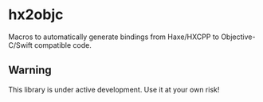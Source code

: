 # hx2objc

Macros to automatically generate bindings from Haxe/HXCPP to Objective-C/Swift compatible code.

## Warning

This library is under active development. Use it at your own risk!
